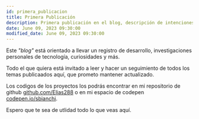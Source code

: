 ```yaml
---
id: primera_publicacion
title: Primera Publicación
description: Primera publicación en el blog, descripción de intenciones y propósitos.
date: June 09, 2023 09:30:00
modified_date: June 09, 2023 09:30:00
---
```


Este *"blog"* está orientado a llevar un registro de desarrollo, investigaciones personales de tecnología, curiosidades y más.

Todo el que quiera está invitado a leer y hacer un seguimiento de todos los temas publicaados aquí, que prometo mantener actualizado.

Los codigos de los proyectos los podrás encontrar en mi repositorio de github [github.com/Elias288](https://github.com/Elias288?tab=repositories) o en mi espacio de codepen [codepen.io/sbianchi](https://codepen.io/sbianchi).

Espero que te sea de utlidad todo lo que veas aquí.